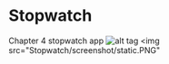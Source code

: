 # Stopwatch
Chapter 4 stopwatch app
![alt tag](https://raw.github.com/TRO-draws.com/TRO-draws/Stopwatch/screenshot/static.PNG)
<img src="Stopwatch/screenshot/static.PNG"

